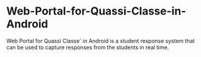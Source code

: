 # Web-Portal-for-Quassi-Classe-in-Android

Web Portal for Quassi Classe` in Android is a student response system 
that can be used to capture responses from the students in real time. 
